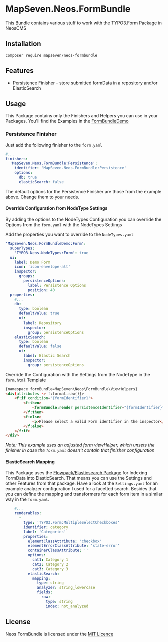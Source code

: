 # MapSeven.Neos.FormBundle
This Bundle contains various stuff to work with the TYPO3.Form Package in NeosCMS

## Installation
`composer require mapseven/neos-formbundle`

## Features
* Persistence Finisher - store submitted formData in a repository and/or ElasticSearch

## Usage
This Package contains only the Finishers and Helpers you can use in your Packages.
You'll find the Examples in the [FormBundleDemo](https://github.com/khuppenbauer/MapSeven.Neos.FormBundleDemo)

### Persistence Finisher
Just add the following finisher to the `form.yaml`

```yaml
#...
finishers:
  'MapSeven.Neos.FormBundle:Persistence':
    identifier: 'MapSeven.Neos.FormBundle:Persistence'
    options:
      db: true
      elasticSearch: false
```

The default options for the Persistence Finisher are those from the example above. Change them to your needs.

#### Override Configuration from NodeType Settings
By adding the options to the NodeTypes Configuration you can override the Options from the `form.yaml` with the NodeTypes Settings

Add the properties you want to override to the `NodeTypes.yaml`
```yaml
'MapSeven.Neos.FormBundleDemo:Form':
  superTypes:
    'TYPO3.Neos.NodeTypes:Form': true
  ui:
    label: Demo Form
    icon: 'icon-envelope-alt'
    inspector:
      groups:
        persistenceOptions:
          label: Persistence Options
          position: 40
  properties:
    #...
    db:
      type: boolean
      defaultValue: true
      ui:
        label: Repository
        inspector:
          group: persistenceOptions
    elasticSearch:
      type: boolean
      defaultValue: false
      ui:
        label: Elastic Search
        inspector:
          group: persistenceOptions
```

Override the Configuration with the Settings from the NodeType in the `form.html` Template
```html
{namespace formBundle=MapSeven\Neos\FormBundle\ViewHelpers}
<div{attributes -> f:format.raw()}>
    <f:if condition="{formIdentifier}">
        <f:then>
            <formBundle:render persistenceIdentifier="{formIdentifier}" presetName="{presetName}" overrideConfiguration="{finishers: {'MapSeven.Neos.FormBundle:Persistence': {options: {db: node.properties.db, elasticSearch: node.properties.elasticSearch}}}}" />
        </f:then>
        <f:else>
            <p>Please select a valid Form identifier in the inspector</p>
        </f:else>
    </f:if>
</div>
```
*Note: This example uses an adjusted form viewHelper, which unsets the finisher in case the `form.yaml` doesn't contain that finisher configuration*

#### ElasticSearch Mapping
This Package uses the [Flowpack/Elasticsearch Package](https://github.com/Flowpack/Flowpack.ElasticSearch) for Indexing FormData into ElasticSearch. That means you can use the Settings and other Features from that package. Have a look at the `Settings.yaml` for an example analyzer configuration I used for a facetted search.
Besides that you can define the mapping and transformers for each form item in a similar way in the `form.yaml`.

```yaml
    #...
    renderables:
      -
        type: 'TYPO3.Form:MultipleSelectCheckboxes'
        identifier: category
        label: 'Categories'
        properties:
          elementClassAttribute: 'checkbox'
          elementErrorClassAttribute: 'state-error'
          containerClassAttribute: ''
          options:
            cat1: Category 1
            cat2: Category 2
            cat3: Category 3
          elasticSearch:
            mapping:
              type: string
              analyzer: string_lowercase
              fields:
                raw:
                  type: string
                  index: not_analyzed
```

## License
Neos FormBundle is licensed under the [MIT Licence](LICENSE)

